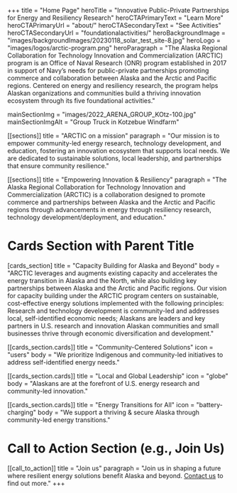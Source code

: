 +++
title = "Home Page"
heroTitle = "Innovative Public-Private Partnerships for Energy and Resiliency Research"
heroCTAPrimaryText = "Learn More"
heroCTAPrimaryUrl = "about/"
heroCTASecondaryText = "See Activities"
heroCTASecondaryUrl = "foundationalactivities/"
heroBackgroundImage = "images/backgroundImages/20230118_solar_test_site-8.jpg"
heroLogo = "images/logos/arctic-program.png"
heroParagraph = "The Alaska Regional Collaboration for Technology Innovation and Commercialization (ARCTIC) program is an Office of Naval Research (ONR) program established in 2017 in support of Navy’s needs for public-private partnerships promoting commerce and collaboration between Alaska and the Arctic and Pacific regions. Centered on energy and resiliency research, the program helps Alaskan organizations and communities build a thriving innovation ecosystem through its five foundational activities."

mainSectionImg = "images/2022_ARENA_GROUP_KOtz-100.jpg"
mainSectionImgAlt = "Group Truck in Kotzebue Windfarm"

[[sections]]
title = "ARCTIC on a mission"
paragraph = "Our mission is to empower community-led energy research, technology development, and education, fostering an innovation ecosystem that supports local needs. We are dedicated to sustainable solutions, local leadership, and partnerships that ensure community resilience."

[[sections]]
title = "Empowering Innovation & Resiliency"
paragraph = "The Alaska Regional Collaboration for Technology Innovation and Commercialization (ARCTIC) is a collaboration designed to promote commerce and partnerships between Alaska and the Arctic and Pacific regions through advancements in energy through resiliency research, technology development/deployment, and education."

# Cards Section with Parent Title
[cards_section]
title = "Capacity Building for Alaska and Beyond"
body = "ARCTIC leverages and augments existing capacity and accelerates the energy transition in Alaska and the North, while also building key partnerships between Alaska and the Arctic and Pacific regions. Our vision for capacity building under the ARCTIC program centers on sustainable, cost-effective energy solutions implemented with the following principles: Research and technology development is community-led and addresses local, self-identified economic needs; Alaskans are leaders and key partners in U.S. research and innovation Alaskan communities and small businesses thrive through economic diversification and development."

  [[cards_section.cards]]
  title = "Community-Centered Solutions"
  icon = "users"
  body = "We prioritize Indigenous and community-led initiatives to address self-identified energy needs."

  [[cards_section.cards]]
  title = "Local and Global Leadership"
  icon = "globe"
  body = "Alaskans are at the forefront of U.S. energy research and community-led innovation."

  [[cards_section.cards]]
  title = "Energy Transitions for All"
  icon = "battery-charging"
  body = "We support a thriving & secure Alaska through community-led energy transitions."

# Call to Action Section (e.g., Join Us)
[[call_to_action]]
title = "Join us"
paragraph = "Join us in shaping a future where resilient energy solutions benefit Alaska and beyond. [Contact us](mailto:UA-arctic-program-contact@alaska.edu) to find out more."
+++
